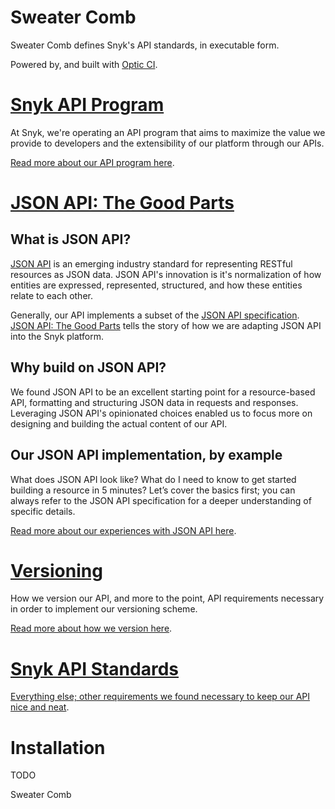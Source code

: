 # Sweater Comb

Sweater Comb defines Snyk's API standards, in executable form.

Powered by, and built with [Optic CI](https://www.useoptic.com/docs/).

# [Snyk API Program](api_program.md)

At Snyk, we're operating an API program that aims to maximize the value we
provide to developers and the extensibility of our platform through our APIs. 

[Read more about our API program here](api_program.md).

# [JSON API: The Good Parts](jsonapi.md)

## What is JSON API?

[JSON API](https://jsonapi.org/) is an emerging industry standard for
representing RESTful resources as JSON data. JSON API's innovation is it's
normalization of how entities are expressed, represented, structured, and how
these entities relate to each other.

Generally, our API implements a subset of the [JSON API specification](https://jsonapi.org/format/). [JSON API: The Good Parts](docs/jsonapi.md) tells the story of how we are adapting JSON API into the Snyk platform.

## Why build on JSON API?

We found JSON API to be an excellent starting point for a resource-based API, formatting and structuring JSON data in requests and responses. Leveraging JSON API's opinionated choices enabled us to focus more on designing and building the actual content of our API.

## Our JSON API implementation, by example

What does JSON API look like? What do I need to know to get started building a resource in 5 minutes? Let’s cover the basics first; you can always refer to the JSON API specification for a deeper understanding of specific details.

[Read more about our experiences with JSON API here](jsonapi.md).

# [Versioning](version.md)

How we version our API, and more to the point, API requirements necessary in order to implement our versioning scheme.

[Read more about how we version here](version.md).

# [Snyk API Standards](standards.md)

[Everything else; other requirements we found necessary to keep our API nice and neat](standards.md).

# Installation

TODO

Sweater Comb 
